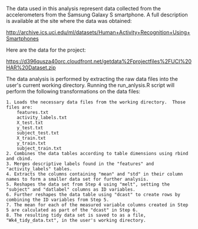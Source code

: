 The data used in this analysis represent data collected from the accelerometers from the Samsung Galaxy S smartphone. A full description is available at the site where the data was obtained:

  http://archive.ics.uci.edu/ml/datasets/Human+Activity+Recognition+Using+Smartphones

  Here are the data for the project:

  https://d396qusza40orc.cloudfront.net/getdata%2Fprojectfiles%2FUCI%20HAR%20Dataset.zip 
  
The data analysis is performed by extracting the raw data files into the user's current working directory.  Running the run_anlysis.R script will perform the following transformations on the data files:

	1. Loads the necessary data files from the working directory.  Those files are:
		features.txt
		activity_labels.txt
		X_test.txt
		y_test.txt
		subject_test.txt
		X_train.txt
		y_train.txt
		subject_train.txt
	2. Combines the data tables according to table dimensions using rbind and cbind.
	3. Merges descriptive labels found in the "features" and "activity_labels" tables.
	4. Extracts the columns containing "mean" and "std" in their column names to form a smaller data set for further analysis.
	5. Reshapes the data set from Step 4 using "melt", setting the "subject" and "datlabel" columns as ID variables.
	6. Further reshapes the data table using "dcast" to create rows by combining the ID variables from Step 5.
	7. The mean for each of the measured variable columns created in Step 5 are calculated as part of the "dcast" in Step 6.
	8. The resulting tidy data set is saved to as a file, "Wk4_tidy_data.txt", in the user's working directory.
